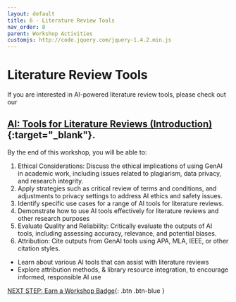 ```yaml
---
layout: default
title: 6 - Literature Review Tools
nav_order: 8
parent: Workshop Activities
customjs: http://code.jquery.com/jquery-1.4.2.min.js
---
```


# Literature Review Tools
If you are interested in AI-powered literature review tools, please check out our
## [AI: Tools for Literature Reviews (Introduction)](https://uviclibraries.github.io/ai-lit-reviews-intro/1-search-papers.html){:target="_blank"}. 

By the end of this workshop, you will be able to:
1. Ethical Considerations: Discuss the ethical implications of using GenAI in academic work, including issues related to plagiarism, data privacy, and research integrity.
2. Apply strategies such as critical review of terms and conditions, and adjustments to privacy settings to address AI ethics and safety issues.
3. Identify specific use cases for a range of AI tools for literature reviews.
4. Demonstrate how to use AI tools effectively for literature reviews and other research purposes
5. Evaluate Quality and Reliability: Critically evaluate the outputs of AI tools, including assessing accuracy, relevance, and potential biases.
6. Attribution: Cite outputs from GenAI tools using APA, MLA, IEEE, or other citation styles.
- Learn about various AI tools that can assist with literature reviews
- Explore attribution methods, & library resource integration, to encourage informed, responsible AI use


[NEXT STEP: Earn a Workshop Badge](informal-credentials.html){: .btn .btn-blue }

